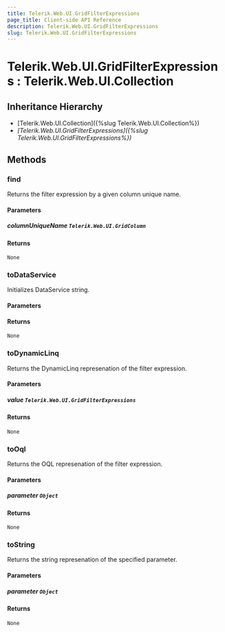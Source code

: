 ```yaml
---
title: Telerik.Web.UI.GridFilterExpressions
page_title: Client-side API Reference
description: Telerik.Web.UI.GridFilterExpressions
slug: Telerik.Web.UI.GridFilterExpressions
---
```


# Telerik.Web.UI.GridFilterExpressions : Telerik.Web.UI.Collection 

## Inheritance Hierarchy

* [Telerik.Web.UI.Collection]({%slug Telerik.Web.UI.Collection%})
* *[Telerik.Web.UI.GridFilterExpressions]({%slug Telerik.Web.UI.GridFilterExpressions%})*

## Methods

###  find

Returns the filter expression by a given column unique name.

#### Parameters

##### columnUniqueName `Telerik.Web.UI.GridColumn`

#### Returns

`None` 

###  toDataService

Initializes DataService string.

#### Parameters

#### Returns

`None` 

###  toDynamicLinq

Returns the DynamicLinq represenation of the filter expression.

#### Parameters

##### value `Telerik.Web.UI.GridFilterExpressions`

#### Returns

`None` 

###  toOql

Returns the OQL represenation of the filter expression.

#### Parameters

##### parameter `Object`

#### Returns

`None` 

###  toString

Returns the string represenation of the specified parameter.

#### Parameters

##### parameter `Object`

#### Returns

`None` 


